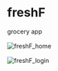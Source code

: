 # freshF
grocery app <br /> <br />
![freshF_home](https://github.com/qdung112/FreshF/assets/94347165/d45bb9e4-c549-435b-9a32-438ce8943cba)<br /><br />
![freshF_login](https://github.com/qdung112/FreshF/assets/94347165/91412c52-9384-4a0a-a8aa-1b759917333a)
